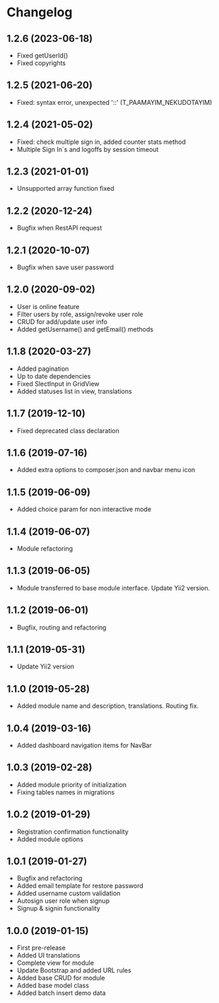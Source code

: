 Changelog
=========

## 1.2.6 (2023-06-18)
 * Fixed getUserId()
 * Fixed copyrights

## 1.2.5 (2021-06-20)
 * Fixed: syntax error, unexpected '::' (T_PAAMAYIM_NEKUDOTAYIM)

## 1.2.4 (2021-05-02)
 * Fixed: check multiple sign in, added counter stats method
 * Multiple Sign In`s and logoffs by session timeout
 
## 1.2.3 (2021-01-01)
 * Unsupported array function fixed
 
## 1.2.2 (2020-12-24)
 * Bugfix when RestAPI request
 
## 1.2.1 (2020-10-07)
 * Bugfix when save user password
 
## 1.2.0 (2020-09-02)
 * User is online feature
 * Filter users by role, assign/revoke user role
 * CRUD for add/update user info
 * Added getUsername() and getEmail() methods
 
## 1.1.8 (2020-03-27)
 * Added pagination
 * Up to date dependencies
 * Fixed SlectInput in GridView
 * Added statuses list in view, translations
 
## 1.1.7 (2019-12-10)
 * Fixed deprecated class declaration

## 1.1.6 (2019-07-16)
 * Added extra options to composer.json and navbar menu icon
 
## 1.1.5 (2019-06-09)
 * Added choice param for non interactive mode
 
## 1.1.4 (2019-06-07)
 * Module refactoring
 
## 1.1.3 (2019-06-05)
 * Module transferred to base module interface. Update Yii2 version.

## 1.1.2 (2019-06-01)
 * Bugfix, routing and refactoring
 
## 1.1.1 (2019-05-31)
 * Update Yii2 version

## 1.1.0 (2019-05-28)
 * Added module name and description, translations. Routing fix.
 
## 1.0.4 (2019-03-16)
 * Added dashboard navigation items for NavBar
 
## 1.0.3 (2019-02-28)
 * Added module priority of initialization
 * Fixing tables names in migrations
 
## 1.0.2 (2019-01-29)
 * Registration confirmation functionality
 * Added module options

## 1.0.1 (2019-01-27)
 * Bugfix and refactoring
 * Added email template for restore password
 * Added username custom validation
 * Autosign user role when signup
 * Signup & signin functionality
 
## 1.0.0 (2019-01-15)
 * First pre-release
 * Added UI translations
 * Complete view for module
 * Update Bootstrap and added URL rules
 * Added base CRUD for module
 * Added base model class
 * Added batch insert demo data
